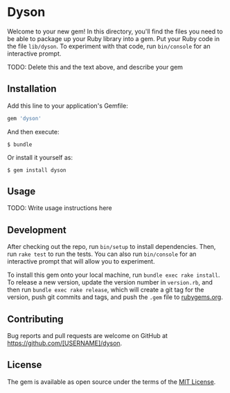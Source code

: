 # Dyson

Welcome to your new gem! In this directory, you'll find the files you need to be able to package up your Ruby library into a gem. Put your Ruby code in the file `lib/dyson`. To experiment with that code, run `bin/console` for an interactive prompt.

TODO: Delete this and the text above, and describe your gem

## Installation

Add this line to your application's Gemfile:

```ruby
gem 'dyson'
```

And then execute:

    $ bundle

Or install it yourself as:

    $ gem install dyson

## Usage

TODO: Write usage instructions here

## Development

After checking out the repo, run `bin/setup` to install dependencies. Then, run `rake test` to run the tests. You can also run `bin/console` for an interactive prompt that will allow you to experiment.

To install this gem onto your local machine, run `bundle exec rake install`. To release a new version, update the version number in `version.rb`, and then run `bundle exec rake release`, which will create a git tag for the version, push git commits and tags, and push the `.gem` file to [rubygems.org](https://rubygems.org).

## Contributing

Bug reports and pull requests are welcome on GitHub at https://github.com/[USERNAME]/dyson.

## License

The gem is available as open source under the terms of the [MIT License](https://opensource.org/licenses/MIT).
